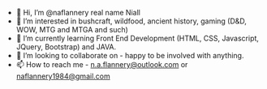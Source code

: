 - 👋 Hi, I’m @naflannery real name Niall
- 👀 I’m interested in bushcraft, wildfood, ancient history, gaming (D&D, WOW, MTG and MTGA and such)
- 🌱 I’m currently learning Front End Development (HTML, CSS, Javascript, JQuery, Bootstrap) and JAVA.
- 💞️ I’m looking to collaborate on - happy to be involved with anything.
- 📫 How to reach me - n.a.flannery@outlook.com or naflannery1984@gmail.com

<!---
naflannery/naflannery is a ✨ special ✨ repository because its `README.md` (this file) appears on your GitHub profile.
You can click the Preview link to take a look at your changes.
--->
